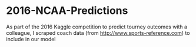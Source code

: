 # 2016-NCAA-Predictions
As part of the 2016 Kaggle competition to predict tourney outcomes with a colleague, I scraped coach data (from http://www.sports-reference.com) to include in our model
